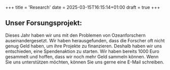 +++
title = 'Research'
date = 2025-03-15T16:15:14+01:00
draft = true
+++

## Unser Forsungsprojekt:

Dieses Jahr haben wir uns mit den Problemen von Ozeanforschern auseinandergesetzt. Wir haben herausgefunden, dass die Forscher oft nicht genug Geld haben, um ihre Projekte zu finanzieren. Deshalb haben wir uns entschieden, eine Spendenaktion zu starten. Wir haben bereits 1000 Euro gesammelt und hoffen, dass wir noch mehr Geld sammeln können. Wenn Sie uns unterstützen möchten, können Sie uns gerne eine E-Mail schreiben.
